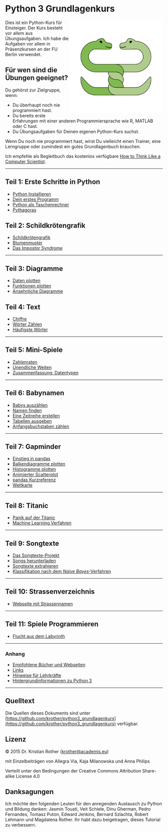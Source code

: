 
# Python 3 Grundlagenkurs
<img src="images/two_pythons.png" align="right" width="300">

Dies ist ein Python-Kurs für Einsteiger. Der Kurs besteht vor allem aus Übungsaufgaben.
Ich habe die Aufgaben vor allem in Präsenzkursen an der FU Berlin verwendet.

## Für wen sind die Übungen geeignet?

Du gehörst zur Zielgruppe, wenn:

* Du überhaupt noch nie programmiert hast.
* Du bereits erste Erfahrungen mit einer anderen Programmiersprache wie R, MATLAB oder C hast.
* Du Übungsaufgaben für Deinen eigenen Python-Kurs suchst.

Wenn Du noch nie programmiert hast, wirst Du vielleicht einen Trainer, eine Lerngruppe oder zumindest ein gutes Grundlagenbuch brauchen.

Ich empfehle als Begleitbuch das kostenlos verfügbare [How to Think Like a Computer Scientist](http://greenteapress.com/thinkpython/thinkCSpy/html/).

----

## Teil 1: Erste Schritte in Python

* [Python Installieren](installation.md)
* [Dein erstes Programm](hallo.md)
* [Python als Taschenrechner](taschenrechner.md)
* [Pythagoras](pythagoras.md)

## Teil 2: Schildkrötengrafik

* [Schildkrötengrafik](schildkroete.md)
* [Blumenmuster](if.md)
* [Das Impostor Syndrome](impostor.md)

----

## Teil 3: Diagramme

* [Daten plotten](daten_plotten.md)
* [Funktionen plotten](funktionen_plotten.md)
* [Ansehnliche Diagramme](gute_diagramme.md)

## Teil 4: Text

* [Chiffre](chiffre.md)
* [Wörter Zählen](challenges/alaeddin.md)
* [Häufigste Wörter](haeufigste_woerter.md)

----

## Teil 5: Mini-Spiele

* [Zahlenraten](zahlenraten.md)
* [Unendliche Weiten](space.md)
* [Zusammenfassung: Datentypen](datentypen.md)

----

## Teil 6: Babynamen

* [Babys auszählen](projekt_babynamen/babys_auszaehlen.md)
* [Namen finden](projekt_babynamen/namen_finden.md)
* [Eine Zeitreihe erstellen](projekt_babynamen/zeitreihe.md)
* [Tabellen ausgeben](projekt_babynamen/tabelle_ausgeben.md)
* [Anfangsbuchstaben zählen](projekt_babynamen/zaehlen.md)

----

## Teil 7: Gapminder

* [Einstieg in pandas](projekt_gapminder/pandas_grundlagen.md)
* [Balkendiagramme plotten](projekt_gapminder/balkendiagramm.md)
* [Histogramme plotten](projekt_gapminder/histogramm.md)
* [Animierter Scatterplot](projekt_gapminder/long_wide_tables.md)
* [pandas Kurzreferenz](projekt_gapminder/cheatsheet.md)
* [Weltkarte](challenges/weltkarte.md)

----

## Teil 8: Titanic

* [Panik auf der Titanic](projekt_titanic/README.md)
* [Machine Learning Verfahren](machine_learning/README.md)

----

## Teil 9: Songtexte

* [Das Songtexte-Projekt](projekt_lyrics/README.md)
* [Songs herunterladen](projekt_lyrics/songs_herunterladen.md)
* [Songtexte extrahieren](projekt_lyrics/text_extrahieren.md)
* [Klassifikation nach dem *Naive Bayes*-Verfahren](projekt_lyrics/vorhersage.md)

----

## Teil 10: Strassenverzeichnis

* [Webseite mit Strassennamen](projekt_website/website.md)

----

## Teil 11: Spiele Programmieren

* [Flucht aus dem Labyrinth](labyrinth.md)

----

### Anhang

* [Empfohlene Bücher und Webseiten](appendix/literatur.md)
* [Links](appendix/links.md)
* [Hinweise für Lehrkräfte](appendix/teaching.md)
* [Hintergrundinformationen zu Python 3](appendix/hintergrundinfos.md)

----

## Quelltext

Die Quellen dieses Dokuments sind unter [https://github.com/krother/python3_grundlagenkurs](https://github.com/krother/python3_grundlagenkurs) verfügbar.

## Lizenz

© 2015 Dr. Kristian Rother (krother@academis.eu)

mit Einzelbeiträgen von Allegra Via, Kaja Milanowska und Anna Philips

Verteilt unter den Bedingungen der Creative Commons Attribution Share-alike License 4.0

## Danksagungen

Ich möchte den folgenden Leuten für den anregenden Austausch zu Python und Bildung danken: Jasmin Touati, Veit Schiele, Dinu Gherman, Pedro Fernandes, Tomasz Puton, Edward Jenkins, Bernard Szlachta, Robert Lehmann und Magdalena Rother.
Ihr habt dazu beigetragen, dieses Tutorial zu verbessern.
